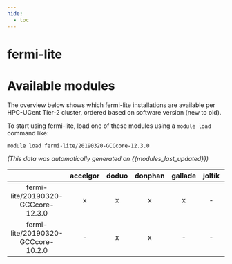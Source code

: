 ```yaml
---
hide:
  - toc
---
```


fermi-lite
==========

# Available modules


The overview below shows which fermi-lite installations are available per HPC-UGent Tier-2 cluster, ordered based on software version (new to old).

To start using fermi-lite, load one of these modules using a `module load` command like:

```shell
module load fermi-lite/20190320-GCCcore-12.3.0
```

*(This data was automatically generated on {{modules_last_updated}})*  

| |accelgor|doduo|donphan|gallade|joltik|shinx|skitty|
| :---: | :---: | :---: | :---: | :---: | :---: | :---: | :---: |
|fermi-lite/20190320-GCCcore-12.3.0|x|x|x|x|-|x|x|
|fermi-lite/20190320-GCCcore-10.2.0|-|x|x|-|-|-|-|
